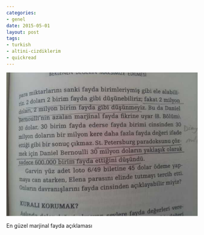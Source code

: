 ```yaml
---
categories:
- genel
date: 2015-05-01
layout: post
tags:
- turkish
- altini-cizdiklerim
- quickread
---
```


![](/images/tumblr_nno4ug86rt1u2h8puo1_1280.jpg)

En güzel marjinal fayda açıklaması
